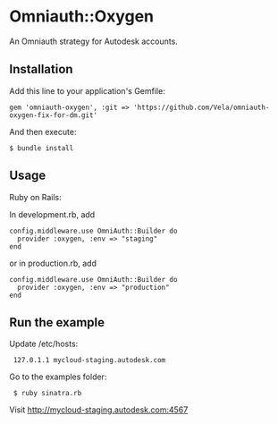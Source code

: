 # Omniauth::Oxygen

An Omniauth strategy for Autodesk accounts.

## Installation

Add this line to your application's Gemfile:

    gem 'omniauth-oxygen', :git => 'https://github.com/Vela/omniauth-oxygen-fix-for-dm.git'

And then execute:

    $ bundle install


## Usage


Ruby on Rails:
  
In development.rb, add

    config.middleware.use OmniAuth::Builder do
      provider :oxygen, :env => "staging"
    end

or in production.rb, add

    config.middleware.use OmniAuth::Builder do
      provider :oxygen, :env => "production"
    end

## Run the example

Update /etc/hosts: 

     127.0.1.1 mycloud-staging.autodesk.com

Go to the examples folder:

     $ ruby sinatra.rb

Visit http://mycloud-staging.autodesk.com:4567
